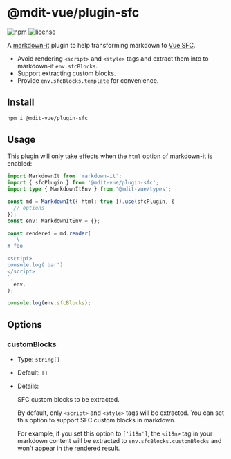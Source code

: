 # @mdit-vue/plugin-sfc

[![npm](https://badgen.net/npm/v/@mdit-vue/plugin-sfc)](https://www.npmjs.com/package/@mdit-vue/plugin-sfc)
[![license](https://badgen.net/github/license/mdit-vue/mdit-vue)](https://github.com/mdit-vue/mdit-vue/blob/main/LICENSE)

A [markdown-it](https://github.com/markdown-it/markdown-it) plugin to help transforming markdown to [Vue SFC](https://vuejs.org/guide/scaling-up/sfc.html).

- Avoid rendering `<script>` and `<style>` tags and extract them into to markdown-it `env.sfcBlocks`.
- Support extracting custom blocks.
- Provide `env.sfcBlocks.template` for convenience.

## Install

```sh
npm i @mdit-vue/plugin-sfc
```

## Usage

This plugin will only take effects when the `html` option of markdown-it is enabled:

```ts
import MarkdownIt from 'markdown-it';
import { sfcPlugin } from '@mdit-vue/plugin-sfc';
import type { MarkdownItEnv } from '@mdit-vue/types';

const md = MarkdownIt({ html: true }).use(sfcPlugin, {
  // options
});
const env: MarkdownItEnv = {};

const rendered = md.render(
  `\
# foo

<script>
console.log('bar')
</script>
`,
  env,
);

console.log(env.sfcBlocks);
```

## Options

### customBlocks

- Type: `string[]`

- Default: `[]`

- Details:

  SFC custom blocks to be extracted.

  By default, only `<script>` and `<style>` tags will be extracted. You can set this option to support SFC custom blocks in markdown.

  For example, if you set this option to `['i18n']`, the `<i18n>` tag in your markdown content will be extracted to `env.sfcBlocks.customBlocks` and won't appear in the rendered result.
